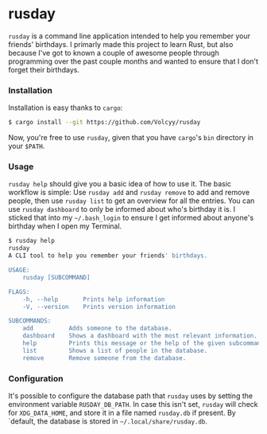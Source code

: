 # rusday
`rusday` is a command line application intended to help you remember your friends' birthdays.
I primarly made this project to learn Rust, but also because I've got to known a couple of awesome
people through programming over the past couple months and wanted to ensure that I don't forget their birthdays.

### Installation
Installation is easy thanks to `cargo`:
```sh
$ cargo install --git https://github.com/Volcyy/rusday
```
Now, you're free to use `rusday`, given that you have `cargo`'s
`bin` directory in your `$PATH`.


### Usage
`rusday help` should give you a basic idea of how to use it.
The basic workflow is simple: Use `rusday add` and `rusday remove`
to add and remove people, then use `rusday list` to get an
overview for all the entries. You can use `rusday dashboard` to only
be informed about who's birthday it is. I sticked that into my `~/.bash_login`
to ensure I get informed about anyone's birthday when I open my Terminal.

```sh
$ rusday help
rusday
A CLI tool to help you remember your friends' birthdays.

USAGE:
    rusday [SUBCOMMAND]

FLAGS:
    -h, --help       Prints help information
    -V, --version    Prints version information

SUBCOMMANDS:
    add          Adds someone to the database.
    dashboard    Shows a dashboard with the most relevant information.
    help         Prints this message or the help of the given subcommand(s)
    list         Shows a list of people in the database.
    remove       Remove someone from the database.
```


### Configuration
It's possible to configure the database path that `rusday` uses by setting the
environment variable `RUSDAY_DB_PATH`. In case this isn't set, `rusday` will
check for `XDG_DATA_HOME`, and store it in a file named `rusday.db` if present.
By ´default, the database is stored in `~/.local/share/rusday.db`.
